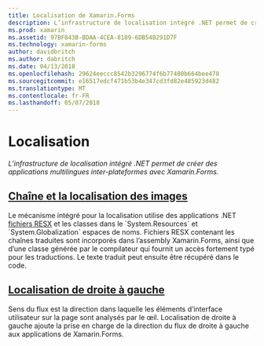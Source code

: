 ```yaml
---
title: Localisation de Xamarin.Forms
description: L’infrastructure de localisation intégré .NET permet de créer des applications multilingues inter-plateformes avec Xamarin.Forms.
ms.prod: xamarin
ms.assetid: 97BF843B-BDAA-4CEA-8189-6DB54B291D7F
ms.technology: xamarin-forms
author: davidbritch
ms.author: dabritch
ms.date: 04/13/2018
ms.openlocfilehash: 29624eeccc8542b3296774f6b77480b664bee478
ms.sourcegitcommit: e16517edcf471b53b4e347cd3fd82e485923d482
ms.translationtype: MT
ms.contentlocale: fr-FR
ms.lasthandoff: 05/07/2018
---
```

# <a name="localization"></a>Localisation

_L’infrastructure de localisation intégré .NET permet de créer des applications multilingues inter-plateformes avec Xamarin.Forms._

## <a name="string-and-image-localizationtextmd"></a>[Chaîne et la localisation des images](text.md)

Le mécanisme intégré pour la localisation utilise des applications .NET [fichiers RESX](http://msdn.microsoft.com/library/ekyft91f(v=vs.90).aspx) et les classes dans le `System.Resources` et `System.Globalization` espaces de noms. Fichiers RESX contenant les chaînes traduites sont incorporés dans l’assembly Xamarin.Forms, ainsi que d’une classe générée par le compilateur qui fournit un accès fortement typé pour les traductions. Le texte traduit peut ensuite être récupéré dans le code.

## <a name="right-to-left-localizationright-to-leftmd"></a>[Localisation de droite à gauche](right-to-left.md)

Sens du flux est la direction dans laquelle les éléments d’interface utilisateur sur la page sont analysés par le œil. Localisation de droite à gauche ajoute la prise en charge de la direction du flux de droite à gauche aux applications de Xamarin.Forms.
